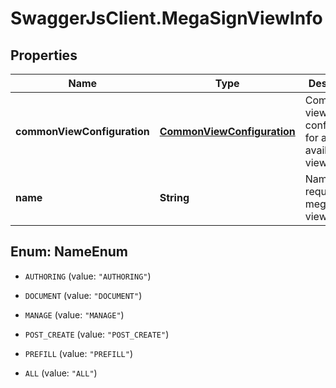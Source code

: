 # SwaggerJsClient.MegaSignViewInfo

## Properties
Name | Type | Description | Notes
------------ | ------------- | ------------- | -------------
**commonViewConfiguration** | [**CommonViewConfiguration**](CommonViewConfiguration.md) | Common view configuration for all the available views | [optional] 
**name** | **String** | Name of the requested mega sign view | [optional] 


<a name="NameEnum"></a>
## Enum: NameEnum


* `AUTHORING` (value: `"AUTHORING"`)

* `DOCUMENT` (value: `"DOCUMENT"`)

* `MANAGE` (value: `"MANAGE"`)

* `POST_CREATE` (value: `"POST_CREATE"`)

* `PREFILL` (value: `"PREFILL"`)

* `ALL` (value: `"ALL"`)




